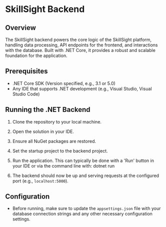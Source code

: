# SkillSight Backend

## Overview

The SkillSight backend powers the core logic of the SkillSight platform, handling data processing, API endpoints for the frontend, and interactions with the database. Built with .NET Core, it provides a robust and scalable foundation for the application.

## Prerequisites

-   .NET Core SDK (Version specified, e.g., 3.1 or 5.0)
-   Any IDE that supports .NET development (e.g., Visual Studio, Visual Studio Code)

## Running the .NET Backend

1. Clone the repository to your local machine.
2. Open the solution in your IDE.
3. Ensure all NuGet packages are restored.
4. Set the startup project to the backend project.
5. Run the application. This can typically be done with a 'Run' button in your IDE or via the command line with:
   dotnet run

6. The backend should now be up and serving requests at the configured port (e.g., `localhost:5000`).

## Configuration

-   Before running, make sure to update the `appsettings.json` file with your database connection strings and any other necessary configuration settings.
